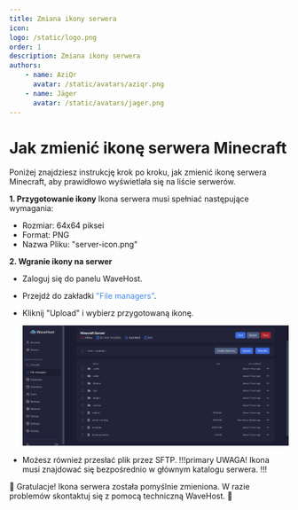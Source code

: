 ```yaml
---
title: Zmiana ikony serwera
icon: 
logo: /static/logo.png
order: 1
description: Zmiana ikony serwera
authors:
    - name: AziQr
      avatar: /static/avatars/aziqr.png
    - name: Jäger
      avatar: /static/avatars/jager.png
---
```


# Jak zmienić ikonę serwera Minecraft
Poniżej znajdziesz instrukcję krok po kroku, jak zmienić ikonę serwera Minecraft, aby prawidłowo wyświetlała się na liście serwerów.

**1. Przygotowanie ikony**
Ikona serwera musi spełniać następujące wymagania:
  - Rozmiar: 64x64 piksei
  -  Format: PNG
  -  Nazwa Pliku: "server-icon.png"

**2. Wgranie ikony na serwer**
- Zaloguj się do panelu WaveHost.
- Przejdź do zakładki <span style="color:rgb(67, 136, 233);">"File managers"</span>.
- Kliknij "Upload" i wybierz przygotowaną ikonę.

    ![](/static/minecraft/ikona1.png)

- Możesz również przesłać plik przez SFTP.
!!!primary UWAGA!
Ikona musi znajdować się bezpośrednio w głównym katalogu serwera.
!!!

🎉 Gratulacje! Ikona serwera została pomyślnie zmieniona. W razie problemów skontaktuj się z pomocą techniczną WaveHost. 🚀
